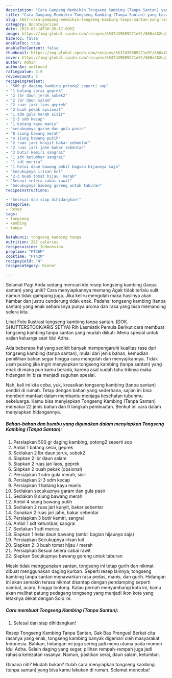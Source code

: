 ```yaml
---
description: "Cara Gampang Membikin Tongseng Kambing (Tanpa Santan) yang Lezat, Mantap"
title: "Cara Gampang Membikin Tongseng Kambing (Tanpa Santan) yang Lezat, Mantap"
slug: 1657-cara-gampang-membikin-tongseng-kambing-tanpa-santan-yang-lezat-mantap
category: Uncategorized
date: 2023-03-14T16:35:17.095Z
image: https://img-global.cpcdn.com/recipes/6537d39089271e9f/680x482cq70/tongseng-kambing-tanpa-santan-foto-resep-utama.jpg
hideToc: false
enableToc: true
enableTocContent: false
thumbnail: https://img-global.cpcdn.com/recipes/6537d39089271e9f/680x482cq70/tongseng-kambing-tanpa-santan-foto-resep-utama.jpg
cover: https://img-global.cpcdn.com/recipes/6537d39089271e9f/680x482cq70/tongseng-kambing-tanpa-santan-foto-resep-utama.jpg
author: Admin
authorAv: notfound
ratingvalue: 3.9
reviewcount: 5
recipeingredient:
- "500 gr daging kambing potong2 seperti sop"
- "1 batang serai geprek"
- "2 lbr daun jeruk sobek2"
- "2 lbr daun salam"
- "2 ruas jari laos geprek"
- "2 buah pekak opsional"
- "1 sdm gula merah sisir"
- "2-3 sdm kecap"
- "1 batang kayu manis"
- "secukupnya garam dan gula pasir"
- "8 siung bawang merah"
- "4 siung bawang putih"
- "2 ruas jari kunyit bakar sebentar"
- "2 ruas jari jahe bakar sebentar"
- "3 butir kemiri sangrai"
- "1 sdt ketumbar sangrai"
- "1 sdt merica"
- "1 helai daun bawang ambil bagian hijaunya saja"
- "Secukupnya irisan kol"
- "2-3 buah tomat hijau  merah"
- "Sesuai selera cabai rawit"
- "Secukupnya bawang goreng untuk taburan"
recipeinstructions:

- "Selesai dan siap dihidangkan!"
categories:
- Resep
tags:
- tongseng
- kambing
- tanpa

katakunci: tongseng kambing tanpa 
nutrition: 287 calories
recipecuisine: Indonesian
preptime: "PT36M"
cooktime: "PT42M"
recipeyield: "4"
recipecategory: Dinner

---
```



Selamat Pagi Anda sedang mencari ide resep tongseng kambing (tanpa santan) yang unik? Cara menyiapkannya memang Agak tidak terlalu sulit namun tidak gampang juga. Jika keliru mengolah maka hasilnya akan hambar dan justru cenderung tidak enak. Padahal tongseng kambing (tanpa santan) yang enak seharusnya punya aroma dan rasa yang bisa memancing selera kita.


Lihat Foto Ilustrasi tongseng kambing tanpa santan. (DOK. SHUTTERSTOCK/ARIS SETYA) Rih Lasmiatik Pemula Berikut cara membuat tongseng kambing tanpa santan yang mudah diikuti. Menu spesial untuk sajian keluarga saat Idul Adha.

Ada beberapa hal yang sedikit banyak mempengaruhi kualitas rasa dari tongseng kambing (tanpa santan), mulai dari jenis bahan, kemudian pemilihan bahan segar hingga cara mengolah dan menyajikannya. Tidak usah pusing jika ingin menyiapkan tongseng kambing (tanpa santan) yang enak di mana pun kamu berada, karena asal sudah tahu triknya maka hidangan ini bisa menjadi suguhan spesial.


Nah, kali ini kita coba, yuk, kreasikan tongseng kambing (tanpa santan) sendiri di rumah. Tetap dengan bahan yang sederhana, sajian ini bisa memberi manfaat dalam membantu menjaga kesehatan tubuhmu sekeluarga. Kamu bisa menyiapkan Tongseng Kambing (Tanpa Santan) memakai 22 jenis bahan dan 0 langkah pembuatan. Berikut ini cara dalam menyiapkan hidangannya.

<!--inarticleads1-->

##### Bahan-bahan dan bumbu yang digunakan dalam menyiapkan Tongseng Kambing (Tanpa Santan):

1. Persiapkan 500 gr daging kambing, potong2 seperti sop
1. Ambil 1 batang serai, geprek
1. Sediakan 2 lbr daun jeruk, sobek2
1. Siapkan 2 lbr daun salam
1. Siapkan 2 ruas jari laos, geprek
1. Siapkan 2 buah pekak (opsional)
1. Persiapkan 1 sdm gula merah, sisir
1. Persiapkan 2-3 sdm kecap
1. Persiapkan 1 batang kayu manis
1. Sediakan secukupnya garam dan gula pasir
1. Sediakan 8 siung bawang merah
1. Ambil 4 siung bawang putih
1. Sediakan 2 ruas jari kunyit, bakar sebentar
1. Gunakan 2 ruas jari jahe, bakar sebentar
1. Persiapkan 3 butir kemiri, sangrai
1. Ambil 1 sdt ketumbar, sangrai
1. Sediakan 1 sdt merica
1. Siapkan 1 helai daun bawang (ambil bagian hijaunya saja)
1. Persiapkan Secukupnya irisan kol
1. Siapkan 2-3 buah tomat hijau / merah
1. Persiapkan Sesuai selera cabai rawit
1. Siapkan Secukupnya bawang goreng untuk taburan


Meski tidak menggunakan santan, tongseng ini tetap gurih dan nikmat dibuat menggunakan daging kurban. Seperti resep lainnya, tongseng kambing tanpa santan menawarkan rasa pedas, manis, dan gurih. Hidangan ini akan semakin terasa nikmat disantap dengan pendamping seperti sambal, acara, hingga lontong. Kalau pernah menyambangi kota ini, kamu akan melihat patung pedagang tongseng yang menjadi ikon kota yang letaknya dekat dengan Solo ini. 

<!--inarticleads2-->

##### Cara membuat Tongseng Kambing (Tanpa Santan):


1. Selesai dan siap dihidangkan!

Resep Tongseng Kambing Tanpa Santan, Gak Bau Prengus! Berkat cita rasanya yang enak, tongseng kambing banyak digemari oleh masyarakat Indonesia. Bahkan, hidangan ini juga sering jadi menu utama pada momen Idul Adha. Selain daging yang segar, pilihan rempah-rempah juga jadi rahasia kelezatan rasanya. Namun, pastikan serai, daun salam, ketumbar. 

Gimana nih? Mudah bukan? Itulah cara menyiapkan tongseng kambing (tanpa santan) yang bisa kamu lakukan di rumah. Selamat mencoba!
